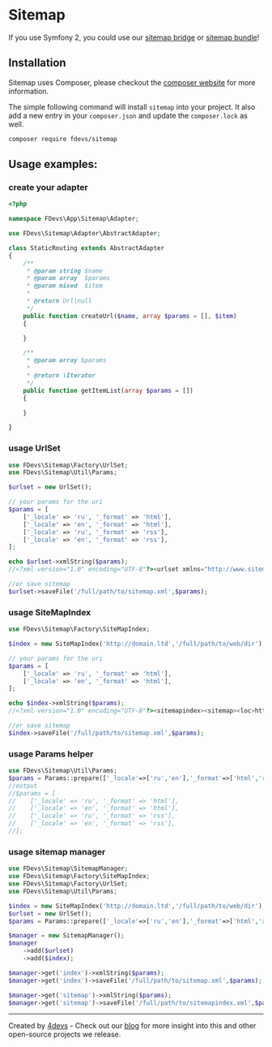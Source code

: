 Sitemap
==========

If you use Symfony 2, you could use our [sitemap bridge](https://github.com/4devs/sitemap-bridge) or [sitemap bundle](https://github.com/4devs/sitemap-bundle)!

## Installation
Sitemap uses Composer, please checkout the [composer website](http://getcomposer.org) for more information.

The simple following command will install `sitemap` into your project. It also add a new
entry in your `composer.json` and update the `composer.lock` as well.


```bash
composer require fdevs/sitemap
```

## Usage examples:

### create your adapter

```php
<?php

namespace FDevs\App\Sitemap\Adapter;

use FDevs\Sitemap\Adapter\AbstractAdapter;

class StaticRouting extends AbstractAdapter
{
    /**
     * @param string $name
     * @param array  $params
     * @param mixed  $item
     *
     * @return Url|null
     */
    public function createUrl($name, array $params = [], $item)
    {

    }

    /**
     * @param array $params
     *
     * @return \Iterator
     */
    public function getItemList(array $params = [])
    {

    }

}

```

### usage UrlSet

```php
use FDevs\Sitemap\Factory\UrlSet;
use FDevs\Sitemap\Util\Params;

$urlset = new UrlSet();

// your params for the uri
$params = [
    ['_locale' => 'ru', '_format' => 'html'],
    ['_locale' => 'en', '_format' => 'html'],
    ['_locale' => 'ru', '_format' => 'rss'],
    ['_locale' => 'en', '_format' => 'rss'],
];

echo $urlset->xmlString($params);
//<?xml version="1.0" encoding="UTF-8"?><urlset xmlns="http://www.sitemaps.org/schemas/sitemap/0.9"><url><loc>http://4devs.io/ru</loc><priority>0.7</priority></url></urlset>

//or save sitemap
$urlset->saveFile('/full/path/to/sitemap.xml',$params);
```

### usage SiteMapIndex

```php
use FDevs\Sitemap\Factory\SiteMapIndex;

$index = new SiteMapIndex('http://domain.ltd','/full/path/to/web/dir');

// your params for the uri
$params = [
    ['_locale' => 'ru', '_format' => 'html'],
    ['_locale' => 'en', '_format' => 'html'],
];

echo $index->xmlString($params);
//<?xml version="1.0" encoding="UTF-8"?><sitemapindex><sitemap><loc>http://domain.ltd/ru.html.sitemap.xml</loc></sitemap><sitemap><loc>http://domain.ltd/en.html.sitemap.xml</loc></sitemap></sitemapindex>

//or save sitemap
$index->saveFile('/full/path/to/sitemap.xml',$params);
```

### usage Params helper

```php
use FDevs\Sitemap\Util\Params;
$params = Params::prepare(['_locale'=>['ru','en'],'_format'=>['html','rss']])
//output
//$params = [
//    ['_locale' => 'ru', '_format' => 'html'],
//    ['_locale' => 'en', '_format' => 'html'],
//    ['_locale' => 'ru', '_format' => 'rss'],
//    ['_locale' => 'en', '_format' => 'rss'],
//];
```

### usage sitemap manager

```php
use FDevs\Sitemap\SitemapManager;
use FDevs\Sitemap\Factory\SiteMapIndex;
use FDevs\Sitemap\Factory\UrlSet;
use FDevs\Sitemap\Util\Params;

$index = new SiteMapIndex('http://domain.ltd','/full/path/to/web/dir');
$urlset = new UrlSet();
$params = Params::prepare(['_locale'=>['ru','en'],'_format'=>['html','xml']])

$manager = new SitemapManager();
$manager
    ->add($urlset)
    ->add($index);

$manager->get('index')->xmlString($params);
$manager->get('index')->saveFile('/full/path/to/sitemap.xml',$params);

$manager->get('sitemap')->xmlString($params);
$manager->get('sitemap')->saveFile('/full/path/to/sitemapindex.xml',$params);

```

---
Created by [4devs](http://4devs.pro/) - Check out our [blog](http://4devs.io/) for more insight into this and other open-source projects we release.
